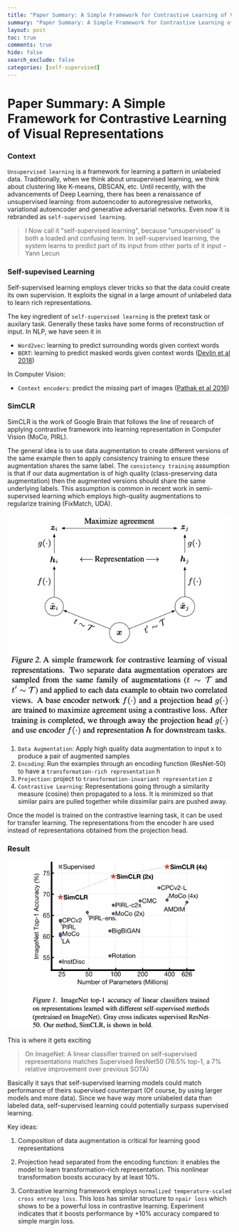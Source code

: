 ```yaml
---
title: "Paper Summary: A Simple Framework for Contrastive Learning of Visual Representations"
summary: "Paper Summary: A Simple Framework for Contrastive Learning of Visual Representations"
layout: post
toc: true
comments: true
hide: false
search_exclude: false
categories: [self-supervised]
---
```


# Paper Summary: A Simple Framework for Contrastive Learning of Visual Representations

### Context
`Unsupervised learning` is a framework for learning a pattern in unlabeled data. Traditionally, when we think about unsupervised learning, we think about clustering like K-means, DBSCAN, etc. Until recently, with the advancements of Deep Learning, there has been a renaissance of unsupervised learning: from autoencoder to autoregressive networks, variational autoencoder and generative adversarial networks. Even now it is rebranded as `self-supervised learning`.

> I Now call it "self-supervised learning", because "unsupervised" is both a loaded and confusing term.
In self-supervised learning, the system learns to predict part of its input from other parts of it input - Yann Lecun

### Self-supevised Learning

Self-supervised learning employs clever tricks so that the data could create its own supervision. It exploits the signal in a large amount of unlabeled data to learn rich representations.

The key ingredient of `self-supervised learning` is the pretext task or auxilary task. Generally these tasks have some forms of reconstruction of input. In NLP, we have seen it in
- `Word2vec`: learning to predict surrounding words given context words
- `BERT`: learning to predict masked words given context words ([Devlin et al 2018](https://arxiv.org/abs/1810.04805))

In Computer Vision:
- `Context encoders`: predict the missing part of images ([Pathak et al 2016](https://arxiv.org/abs/1604.07379))

### SimCLR

SimCLR is the work of Google Brain that follows the line of research of applying contrastive framework into learning representation in Computer Vision (MoCo, PIRL). 

The general idea is to use data augmentation to create different versions of the same example then to apply consistency training to ensure these augmentation shares the same label. The `consistency training` assumption is that if our data augmentation is of high quality (class-preserving data augmentation) then the augmented versions should share the same underlying labels. This assumption is common in recent work in semi-supervised learning which employs high-quality augmentations to regularize training (FixMatch, UDA). 

![Architecture](../images/simclr.png)

1. `Data Augmentation`: Apply high quality data augmentation to input x to produce a pair of augmented samples
2. `Encoding`: Run the examples through an encoding function (ResNet-50) to have a `transformation-rich representation` h
3. `Projection`: project to `transformation-invariant representation` z
4. `Contrastive Learning`: Representations going through a similarity measure (cosine) then propagated to a loss. It is minimized so that similar pairs are pulled together while dissimilar pairs are pushed away.

Once the model is trained on the contrastive learning task, it can be used for transfer learning. The representations from the encoder h are used instead of representations obtained from the projection head.

### Result

![SimCLR result](../images/simclr_result.png)

This is where it gets exciting
> On ImageNet: A linear classifier trained on self-supervised representations matches Supervised ResNet50 (76.5% top-1, a 7% relative improvement over previous SOTA)

Basically it says that self-supervised learning models could match performance of theirs supervised counterpart (Of course, by using larger models and more data). Since we have way more unlabeled data than labeled data, self-supervised learning could potentially surpass supervised learning.

Key ideas:

1. Composition of data augmentation is critical for learning good representations

2. Projection head separated from the encoding function: it enables the model to learn transformation-rich representation.
This nonlinear transformation boosts accuracy by at least 10%.

3. Contrastive learning framework employs `normalized temperature-scaled cross entropy loss`. This loss has similar structure to `npair loss` which shows to be a powerful loss in contrastive learning. Experiment indicates that it boosts performance by +10% accuracy compared to simple margin loss.
